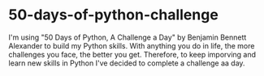 # 50-days-of-python-challenge

I'm using "50 Days of Python, A Challenge a Day" by Benjamin Bennett Alexander to build my Python skills.
With anything you do in life, the more challenges you face, the better you get. Therefore, to keep imporving and learn new skills in Python I've decided to complete a challenge aa day.
